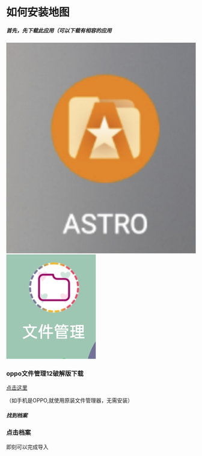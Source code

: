 # 如何安装地图
##### 首先，先下载此应用（可以下载有相容的应用
![astro文件管理器](photo/astro.jpg)
![oppo文件管理](photo/my-files.jpg)
### oppo文件管理12破解版下载
[点击这里](https://www.pling.com/p/1686243)

（如手机是OPPO,就使用原装文件管理器，无需安装）
##### 找到档案

### 点击档案

即刻可以完成导入
